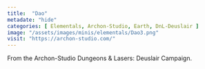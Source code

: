```yaml
---
title:  "Dao"
metadate: "hide"
categories: [ Elementals, Archon-Studio, Earth, DnL-Deuslair ]
image: "/assets/images/minis/elementals/Dao3.png"
visit: "https://archon-studio.com/"
---
```

From the Archon-Studio Dungeons & Lasers: Deuslair Campaign.